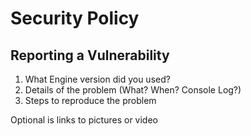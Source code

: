 # Security Policy

## Reporting a Vulnerability

1. What Engine version did you used?
2. Details of the problem (What? When? Console Log?)
3. Steps to reproduce the problem

Optional is links to pictures or video
